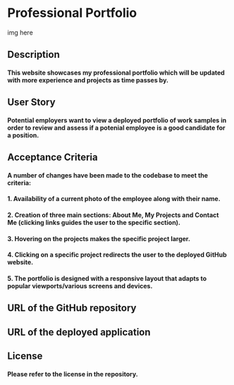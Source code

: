 # Professional Portfolio 
img here


## Description

#### This website showcases my professional portfolio which will be updated with more experience and projects as time passes by.

## User Story

#### Potential employers want to view a deployed portfolio of work samples in order to review and assess if a potenial employee is a good candidate for a position.  

## Acceptance Criteria

#### A number of changes have been made to the codebase to meet the criteria:

#### 1. Availability of a current photo of the employee along with their name. 
#### 2. Creation of three main sections: About Me, My Projects and Contact Me (clicking links guides the user to the specific section). 
#### 3. Hovering on the projects makes the specific project larger. 
#### 4. Clicking on a specific project redirects the user to the deployed GitHub website.
#### 5. The portfolio is designed with a responsive layout that adapts to popular viewports/various screens and devices.

## URL of the GitHub repository

## URL of the deployed application

## License 

#### Please refer to the license in the repository.